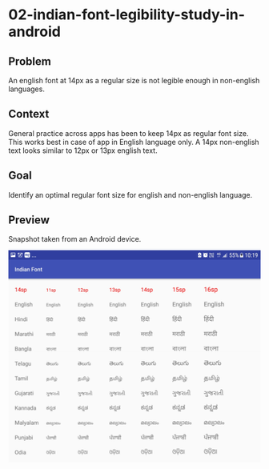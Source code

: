 # 02-indian-font-legibility-study-in-android

## Problem
An english font at 14px as a regular size is not legible enough in non-english languages.

## Context
General practice across apps has been to keep 14px as regular font size. This works best in case of app in English language only. A 14px non-english text looks similar to 12px or 13px english text.

## Goal
Identify an optimal regular font size for english and non-english language.

## Preview
Snapshot taken from an Android device.

<img src="https://github.com/uxgraphy/02-indian-font-legibility-study-in-android/blob/master/01-screenshot-display-all-fonts.jpg" alt="alt text" width="640" height="whatever">
